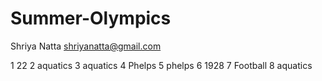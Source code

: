 # Summer-Olympics

Shriya Natta
shriyanatta@gmail.com



1 22
2 aquatics
3 aquatics
4 Phelps
5 phelps
6 1928
7 Football
8 aquatics
